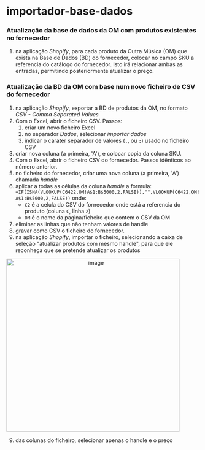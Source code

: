 # importador-base-dados

### Atualização da base de dados da OM com produtos existentes no fornecedor
1. na aplicação *Shopify*, para cada produto da Outra Música (OM) que exista na Base de Dados (BD) do fornecedor, colocar no campo SKU a referencia do catálogo do fornecedor. Isto irá relacionar ambas as entradas, permitindo posteriormente atualizar o preço.


### Atualização da BD da OM com base num novo ficheiro de CSV do fornecedor 
1. na aplicação *Shopify*, exportar a BD de produtos da OM, no formato *CSV - Comma Separated Values*
2. Com o Excel, abrir o ficheiro CSV. Passos:
    1. criar um novo ficheiro Excel
    2. no separador *Dados*, selecionar *importar dados*
    3. indicar o carater separador de valores (`,`, ou `;`) usado no ficheiro CSV
3. criar nova coluna (a primeira, 'A'), e colocar copia da coluna SKU.  
3. Com o Excel, abrir o ficheiro CSV do fornecedor. Passos idênticos ao número anterior.
4. no ficheiro do fornecedor, criar uma nova coluna (a primeira, 'A') chamada *handle*
5. aplicar a todas as células da coluna *handle* a formula: 
`=IF(ISNA(VLOOKUP(C6422,OM!A$1:B$5000,2,FALSE)),"",VLOOKUP(C6422,OM!A$1:B$5000,2,FALSE))`
onde:
    * `C2` é a celula do CSV do fornecedor onde está a referencia do produto (coluna `C`, linha `2`)
    * `OM` é o nome da pagina/ficheiro que contem o CSV da OM
6. eliminar as linhas que não tenham valores de handle 
6. gravar como CSV o ficheiro do fornecedor.
7. na aplicação *Shopify*, importar o ficheiro, selecionando a caixa de seleção "atualizar produtos com mesmo handle", para que ele reconheça que se pretende atualizar os produtos

<img width="451" alt="image" src="https://github.com/luciostuder/importador-base-dados/assets/42048382/3c3a41c0-1b55-484d-a8c9-25e8f5ca8c0b" style="text-align:center">

9. das colunas do ficheiro, selecionar apenas o handle e o preço
